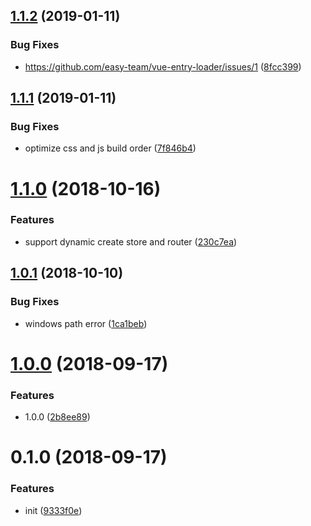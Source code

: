 <a name="1.1.2"></a>
## [1.1.2](https://github.com/hubcarl/vue-entry-loader/compare/1.1.1...1.1.2) (2019-01-11)


### Bug Fixes

* https://github.com/easy-team/vue-entry-loader/issues/1 ([8fcc399](https://github.com/hubcarl/vue-entry-loader/commit/8fcc399))



<a name="1.1.1"></a>
## [1.1.1](https://github.com/hubcarl/vue-entry-loader/compare/1.1.0...1.1.1) (2019-01-11)


### Bug Fixes

* optimize css and js build order ([7f846b4](https://github.com/hubcarl/vue-entry-loader/commit/7f846b4))



<a name="1.1.0"></a>
# [1.1.0](https://github.com/hubcarl/vue-entry-loader/compare/1.0.1...1.1.0) (2018-10-16)


### Features

* support dynamic create store and router ([230c7ea](https://github.com/hubcarl/vue-entry-loader/commit/230c7ea))



<a name="1.0.1"></a>
## [1.0.1](https://github.com/hubcarl/vue-entry-loader/compare/1.0.0...1.0.1) (2018-10-10)


### Bug Fixes

* windows path error ([1ca1beb](https://github.com/hubcarl/vue-entry-loader/commit/1ca1beb))



<a name="1.0.0"></a>
# [1.0.0](https://github.com/hubcarl/vue-entry-loader/compare/0.1.0...1.0.0) (2018-09-17)


### Features

* 1.0.0 ([2b8ee89](https://github.com/hubcarl/vue-entry-loader/commit/2b8ee89))



<a name="0.1.0"></a>
# 0.1.0 (2018-09-17)


### Features

* init ([9333f0e](https://github.com/hubcarl/vue-entry-loader/commit/9333f0e))



